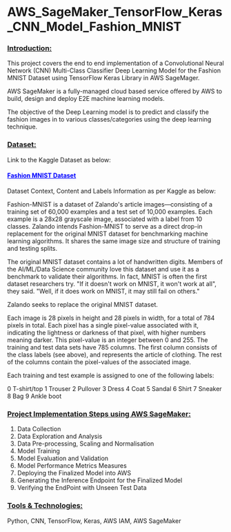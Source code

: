 # AWS_SageMaker_TensorFlow_Keras_CNN_Model_Fashion_MNIST

<h3><b><u>Introduction:</u></b></h3>

This project covers the end to end implementation of a Convolutional Neural Network (CNN) Multi-Class Classifier Deep Learning Model for the Fashion MNIST Dataset using TensorFlow Keras Library in AWS SageMager.

AWS SageMaker is a fully-managed cloud based service offered by AWS to build, design and deploy E2E machine learning models.

The objective of the Deep Learning model is to predict and classify the fashion images in to various classes/categories using the deep learning technique.

<h3><b><u>Dataset:</u></b></h3>

Link to the Kaggle Dataset as below:
<h4><a href="https://www.kaggle.com/datasets/zalando-research/fashionmnist" style="color: blue"><b><u>Fashion MNIST Dataset</u></b></a></h4>

Dataset Context, Content and Labels Information as per Kaggle as below:

Fashion-MNIST is a dataset of Zalando's article images—consisting of a training set of 60,000 examples and a test set of 10,000 examples. Each example is a 28x28 grayscale image, associated with a label from 10 classes. Zalando intends Fashion-MNIST to serve as a direct drop-in replacement for the original MNIST dataset for benchmarking machine learning algorithms. It shares the same image size and structure of training and testing splits.

The original MNIST dataset contains a lot of handwritten digits. Members of the AI/ML/Data Science community love this dataset and use it as a benchmark to validate their algorithms. In fact, MNIST is often the first dataset researchers try. "If it doesn't work on MNIST, it won't work at all", they said. "Well, if it does work on MNIST, it may still fail on others."

Zalando seeks to replace the original MNIST dataset.

Each image is 28 pixels in height and 28 pixels in width, for a total of 784 pixels in total. Each pixel has a single pixel-value associated with it, indicating the lightness or darkness of that pixel, with higher numbers meaning darker. This pixel-value is an integer between 0 and 255. The training and test data sets have 785 columns. The first column consists of the class labels (see above), and represents the article of clothing. The rest of the columns contain the pixel-values of the associated image.

Each training and test example is assigned to one of the following labels:

0 T-shirt/top
1 Trouser
2 Pullover
3 Dress
4 Coat
5 Sandal
6 Shirt
7 Sneaker
8 Bag
9 Ankle boot

<h3><b><u>Project Implementation Steps using AWS SageMaker:</u></b></h3>

1. Data Collection
2. Data Exploration and Analysis
3. Data Pre-processing, Scaling and Normalisation
4. Model Training
5. Model Evaluation and Validation
6. Model Performance Metrics Measures
7. Deploying the Finalized Model into AWS
8. Generating the Inference Endpoint for the Finalized Model
9. Verifying the EndPoint with Unseen Test Data

<h3><b><u>Tools & Technologies:</u></b></h3>

Python, CNN, TensorFlow, Keras, AWS IAM, AWS SageMaker


